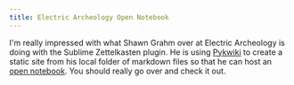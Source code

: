 ```yaml
---
title: Electric Archeology Open Notebook
---
```


I'm really impressed with what Shawn Grahm over at Electric
Archeology is doing with the Sublime Zettelkasten plugin.  He is
using [Pykwiki](http://pykwiki.nullism.com/) to create a static site
from his local folder of markdown files so that he can host an [open notebook](http://electricarchaeology.ca/2015/10/06/an-elegant-open-notebook/). You should really go over and check it out.
